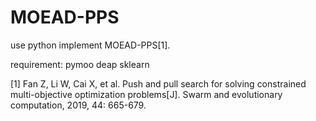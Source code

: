 # MOEAD-PPS

use python implement MOEAD-PPS[1].

requirement:
pymoo
deap
sklearn

[1] Fan Z, Li W, Cai X, et al. Push and pull search for solving constrained multi-objective optimization problems[J]. Swarm and evolutionary computation, 2019, 44: 665-679.
